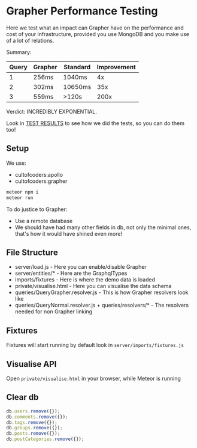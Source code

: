 # Grapher Performance Testing

Here we test what an impact can Grapher have on the performance and cost of your infrastructure, provided you use MongoDB and you make use of a lot of relations.

Summary:

| Query | Grapher | Standard | Improvement |
| ----- | ------- | -------- | ----------- |
| 1     | 256ms   | 1040ms   | 4x          |
| 2     | 302ms   | 10650ms  | 35x         |
| 3     | 559ms   | >120s    | 200x        |

Verdict: INCREDIBLY EXPONENTIAL.

Look in [TEST RESULTS](./TEST_RESULTS.md) to see how we did the tests, so you can do them too!

## Setup

We use:

* cultofcoders:apollo
* cultofcoders:grapher

```js
meteor npm i
meteor run
```

To do justice to Grapher:

* Use a remote database
* We should have had many other fields in db, not only the minimal ones, that's how it would have shined even more!

## File Structure

* server/load.js - Here you can enable/disable Grapher
* server/entities/\* - Here are the GraphqlTypes
* imports/fixtures - Here is where the demo data is loaded
* private/visualise.html - Here you can visualise the data schema
* queries/QueryGrapher.resolver.js - This is how Grapher resolvers look like
* queries/QueryNormal.resolver.js + queries/resolvers/\* - The resolvers needed for non Grapher linking

## Fixtures

Fixtures will start running by default look in `server/imports/fixtures.js`

## Visualise API

Open `private/visualise.html` in your browser, while Meteor is running

## Clear db

```js
db.users.remove({});
db.comments.remove({});
db.tags.remove({});
db.groups.remove({});
db.posts.remove({});
db.postCategories.remove({});
```
